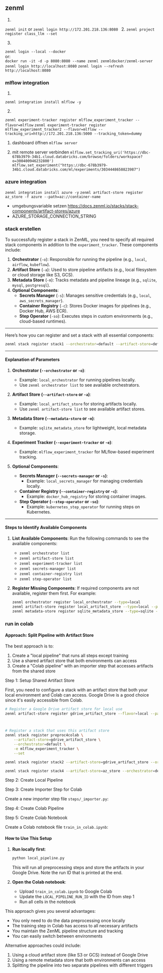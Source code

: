 ## zenml

1.
`zenml init`
or
`zenml login http://172.201.218.136:8080 `
2.
`zenml project register class_llm --set`

3.
`zenml login --local --docker `  
or:   
`docker run -it -d -p 8080:8080 --name zenml zenmldocker/zenml-server `   
`zenml login http://localhost:8080`
`zenml login --refresh http://localhost:8080`

### mlflow integration

1.
`zenml integration install mlflow -y`

2.
`zenml experiment-tracker register mlflow_experiment_tracker --flavor=mlflow`
`zenml experiment-tracker register mlflow_experiment_tracker2 --flavor=mlflow --tracking_uri=http://172.201.218.136:5000 --tracking_token=dummy`

1. dashboard öffnen
`mlflow server`

1. mit remote server verbinden
`mlflow.set_tracking_uri('https://dbc-678b3979-34b1.cloud.databricks.com/browse/folders/workspace?o=300400946232800')`  
`mlflow.set_experiment("https://dbc-678b3979-34b1.cloud.databricks.com/ml/experiments/3034448658823987")`

### azure integration
`zenml integration install azure -y`
`zenml artifact-store register az_store -f azure --path=az://container-name`
- umgebungsvariable setzen https://docs.zenml.io/stacks/stack-components/artifact-stores/azure
- AZURE_STORAGE_CONNECTION_STRING 

### stack erstellen

To successfully register a stack in ZenML, you need to specify all required stack components in addition to the `experiment_tracker`. These components include:

1. **Orchestrator** (`-o`): Responsible for running the pipeline (e.g., `local`, `airflow`, `kubeflow`).
2. **Artifact Store** (`-a`): Used to store pipeline artifacts (e.g., local filesystem or cloud storage like S3, GCS).
3. **Metadata Store** (`-m`): Tracks metadata and pipeline lineage (e.g., `sqlite`, `mysql`, `postgresql`).
4. **Optional Components**:
   - **Secrets Manager** (`-s`): Manages sensitive credentials (e.g., `local`, `aws_secrets_manager`).
   - **Container Registry** (`-c`): Stores Docker images for pipelines (e.g., Docker Hub, AWS ECR).
   - **Step Operator** (`-so`): Executes steps in custom environments (e.g., cloud-based runtimes).

---
Here’s how you can register and set a stack with all essential components:

```bash
zenml stack register stack1 --orchestrator=default --artifact-store=default -e mlflow_experiment_tracker --set
```

---

#### Explanation of Parameters
1. **Orchestrator (`--orchestrator` or `-o`)**:
   - Example: `local_orchestrator` for running pipelines locally.
   - Use `zenml orchestrator list` to see available orchestrators.

2. **Artifact Store (`--artifact-store` or `-a`)**:
   - Example: `local_artifact_store` for storing artifacts locally.
   - Use `zenml artifact-store list` to see available artifact stores.

3. **Metadata Store (`--metadata-store` or `-m`)**:
   - Example: `sqlite_metadata_store` for lightweight, local metadata storage.

4. **Experiment Tracker (`--experiment-tracker` or `-e`)**:
   - Example: `mlflow_experiment_tracker` for MLflow-based experiment tracking.

5. **Optional Components**:
   - **Secrets Manager (`--secrets-manager` or `-s`)**:
     - Example: `local_secrets_manager` for managing credentials locally.
   - **Container Registry (`--container-registry` or `-c`)**:
     - Example: `docker_hub_registry` for storing container images.
   - **Step Operator (`--step-operator` or `-so`)**:
     - Example: `kubernetes_step_operator` for running steps on Kubernetes.

---

#### Steps to Identify Available Components
1. **List Available Components**:
   Run the following commands to see the available components:
   - `zenml orchestrator list`
   - `zenml artifact-store list`
   - `zenml experiment-tracker list`
   - `zenml secrets-manager list`
   - `zenml container-registry list`
   - `zenml step-operator list`

2. **Register Missing Components**:
   If required components are not available, register them first. For example:
   ```bash
   zenml orchestrator register local_orchestrator --type=local
   zenml artifact-store register local_artifact_store --type=local --path=/path/to/store
   zenml metadata-store register sqlite_metadata_store --type=sqlite --path=/path/to/sqlite.db
   ```

### run in colab

#### Approach: Split Pipeline with Artifact Store

The best approach is to:
1. Create a "local pipeline" that runs all steps except training
2. Use a shared artifact store that both environments can access
3. Create a "Colab pipeline" with an importer step that accesses artifacts from the shared store

Step 1: Setup Shared Artifact Store

First, you need to configure a stack with an artifact store that both your local environment and Colab can access. Google Drive is a good choice since it's easily accessible from Colab.

```bash
# Register a Google Drive artifact store for local use
zenml artifact-store register gdrive_artifact_store --flavor=local --path="G:\Meine Ablage\zenml\artifacts"



# Register a stack that uses this artifact store
zenml stack register preproc4colab \
    --artifact-store=gdrive_artifact_store \
    --orchestrator=default \
    -e mlflow_experiment_tracker \
    --set

zenml stack register stack2 --artifact-store=gdrive_artifact_store --orchestrator=default -e mlflow_experiment_tracker2 --set

zenml stack register stack4 --artifact-store=az_store --orchestrator=default -e mlflow_experiment_tracker2 --set
```

Step 2: Create Local Pipeline

Step 3: Create Importer Step for Colab

Create a new importer step file `steps/_importer.py`:

Step 4: Create Colab Pipeline

Step 5: Create Colab Notebook

Create a Colab notebook file `train_in_colab.ipynb`:

#### How to Use This Setup

1. **Run locally first**:
   ```bash
   python local_pipeline.py
   ```
   This will run all preprocessing steps and store the artifacts in your Google Drive. Note the run ID that is printed at the end.

2. **Open the Colab notebook**:
   - Upload `train_in_colab.ipynb` to Google Colab
   - Update the `LOCAL_PIPELINE_RUN_ID` with the ID from step 1
   - Run all cells in the notebook

This approach gives you several advantages:
- You only need to do the data preprocessing once locally
- The training step in Colab has access to all necessary artifacts
- You maintain the ZenML pipeline structure and tracking
- You can easily switch between environments

Alternative approaches could include:
1. Using a cloud artifact store (like S3 or GCS) instead of Google Drive
2. Using a remote metadata store that both environments can access
3. Splitting the pipeline into two separate pipelines with different triggers
